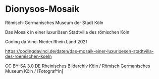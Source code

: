 # Dionysos-Mosaik

Römisch-Germanisches Museum der Stadt Köln

Das Mosaik in einer luxuriösen Stadtvilla des römischen Köln

Coding da Vinci Nieder.Rhein.Land 2021

https://codingdavinci.de/daten/das-mosaik-einer-luxurioesen-stadtvilla-des-roemischen-koeln

CC BY-SA 3.0 DE
Rheinisches Bildarchiv Köln / Römisch Germanisches Museum Köln / [Fotograf*in]
